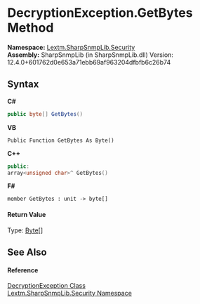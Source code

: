 # DecryptionException.GetBytes Method 
 

**Namespace:**&nbsp;<a href="N_Lextm_SharpSnmpLib_Security">Lextm.SharpSnmpLib.Security</a><br />**Assembly:**&nbsp;SharpSnmpLib (in SharpSnmpLib.dll) Version: 12.4.0+601762d0e653a71ebb69af963204dfbfb6c26b74

## Syntax

**C#**<br />
``` C#
public byte[] GetBytes()
```

**VB**<br />
``` VB
Public Function GetBytes As Byte()
```

**C++**<br />
``` C++
public:
array<unsigned char>^ GetBytes()
```

**F#**<br />
``` F#
member GetBytes : unit -> byte[] 

```


#### Return Value
Type: <a href="https://docs.microsoft.com/dotnet/api/system.byte" target="_blank" rel="noopener noreferrer">Byte</a>[]

## See Also


#### Reference
<a href="T_Lextm_SharpSnmpLib_Security_DecryptionException">DecryptionException Class</a><br /><a href="N_Lextm_SharpSnmpLib_Security">Lextm.SharpSnmpLib.Security Namespace</a><br />